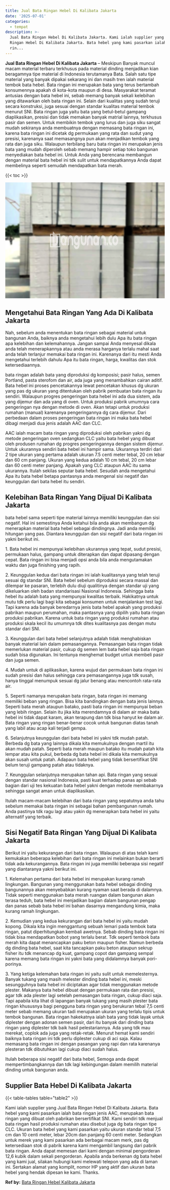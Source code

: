 ```yaml
---
title: Jual Bata Ringan Hebel Di Kalibata Jakarta
date: '2025-07-01'
categories:
  - tempat
description: >-
  Jual Bata Ringan Hebel Di Kalibata Jakarta. Kami ialah supplier yang Jual Bata
  Ringan Hebel Di Kalibata Jakarta. Bata hebel yang kami pasarkan ialah bata
  rin...
---
```


**Jual Bata Ringan Hebel Di Kalibata Jakarta** – Meskipun Banyak muncul macam material terbaru terkhusus pada material dinding menjadikan kian beragamnya tipe material di Indonesia terutamanya Bata. Salah satu tipe material yang banyak dipakai sekarang ini dan masih tren ialah material tembok bata hebel. Bata ringan ini merupakan bata yang terus bertambah konsumennya apakah di kota-kota maupun di desa. Masyarakat teramat antusias dengan bata hebel ini, sebab memang banyak sekali kelebihan yang ditawarkan oleh bata ringan ini. Selain dari kualitas yang sudah teruji secara konstruksi, juga sesuai dengan standar kualitas material tembok menurut SNI. Bata ringan juga yaitu bata yang betul-betul gampang diaplikasikan, presisi dan tidak memakan banyak matrial lainnya, terkhusus pasir dan semen. Untuk membikin tembok yang lurus dan juga siku sangat mudah sekiranya anda membuatnya dengan memasang bata ringan ini, karena bata ringan ini dicetak dg permukaan yang rata dan sudut yang presisi, karenanya saat memasangnya pun akan menjadikan tembok yang rata dan juga siku. Walaupun terbilang baru bata ringan ini merupakan jenis bata yang mudah diperoleh sebab memang hampir setiap toko bangunan menyediakan bata hebel ini. Untuk Anda yang berencana membangun dengan material bata hebel ini tdk sulit untuk mendapatkannya Anda dapat membelinya seperti semudah mendapatkan bata merah.

{{< toc >}}

![Jual Bata Ringan Hebel Di Kalibata Jakarta](/images/jual-hebel-murah-12.png)

## Mengetahui Bata Ringan Yang Ada Di Kalibata Jakarta

Nah, sebelum anda menentukan bata ringan sebagai material untuk bangunan Anda, baiknya anda mengetahui lebih dulu Apa itu bata ringan apa kelebihan dan kelemahannya. Jangan sampai Anda menyesal dikala anda telah menerapkannya atau anda merasa harganya terlalu mahal saat anda telah terlanjur memakai bata ringan ini. Karenanya dari itu mesti Anda mengetahui terlebih dahulu Apa itu bata ringan, harga, kwalitas dan stok ketersediaannya.

bata ringan adalah bata yang diproduksi dg komposisi; pasir halus, semen Portland, pasta sterofom dan air, ada juga yang menambahkan cairan aditif. Bata hebel ini proses pencetakannya lewat pencetakan khusus dg ukuran yang pas dg ukuran yang ditentukan oleh pabrik pembuatan bata ringan itu sendiri. Walaupun progres pengeringan bata hebel ini ada dua sistem, ada yang dijemur dan ada yang di oven. Untuk produksi pabrik umumnya cara pengeringan nya dengan metode di oven. Akan tetapi untuk produksi rumahan (manual) karenanya pengeringannya dg cara dijemur. Dari perbedaan dalam proses pengeringan bata ringan ini maka bata hebel dibagi menjadi dua jenis adalah AAC dan CLC.

AAC ialah macam bata ringan yang diproduksi oleh pabrikan yakni dg metode pengeringan oven sedangkan CLC yaitu bata hebel yang dibuat oleh produsen rumahan dg progres pengeringannya dengan sistem dijemur. Untuk ukurannya sendiri bata hebel ini hampir sama. Ukurannya terdiri dari 2 tipe ukuran yang pertama adalah ukuran 7.5 centi meter tebal, 20 cm lebar dan 60 cm panjang. Ukuran yang kedua adalah 10 cm tebal, 20 cm lebar dan 60 centi meter panjang. Apakah yang CLC ataupun AAC itu sama ukurannya. Itulah sekilas seputar bata hebel. Sesudah anda mengetahui Apa itu bata hebel betapa pantasnya anda mengenal sisi negatif dan keunggulan dari bata hebel itu sendiri.

## Kelebihan Bata Ringan Yang Dijual Di Kalibata Jakarta

bata hebel sama seperti tipe material lainnya memiliki keunggulan dan sisi negatif. Hal ini semestinya Anda ketahui bila anda akan membangun dg menerapkan material bata hebel sebagai dindingnya. Jadi anda memiliki hitungan yang pas. Diantara keunggulan dan sisi negatif dari bata ringan ini yakni berikut ini.

1\. Bata hebel ini mempunyai kelebihan ukurannya yang tepat, sudut presisi, permukaan halus, gampang untuk diterapkan dan dapat dipasang dengan cepat. Bata ringan ini bisa menjadi opsi anda bila anda mengutamakan waktu dan juga finishing yang rapih.

2\. Keunggulan kedua dari bata ringan ini ialah kualitasnya yang telah teruji sesuai dg standar SNI. Bata hebel sebelum diproduksi secara massal dan dilempar ke pasaran, terlebih dulu diuji qualitinya dengan standar uji yang dikeluarkan oleh badan standarisasi Nasional Indonesia. Sehingga bata hebel itu adalah bata yang mempunyai kwalitas terbaik. Hakikatnya untuk mutu tdk perlu lagi bagi kita sebagai konsumen untuk menjalankan test lagi. Tapi karena ada banyak beredarnya jenis bata hebel apakah yang produksi pabrikan maupun perumahan, maka pantasnya yang dipilih yaitu bata ringan produksi pabrikan. Karena untuk bata ringan yang produksi rumahan atau produksi skala kecil itu umumnya tdk dites kualitasnya pas dengan mutu standar dari SNI.

3\. Keunggulan dari bata hebel selanjutnya adalah tidak menghabiskan banyak material lain dalam pemasangannya. Pemasangan bata ringan tidak memerlukan material pasir, cukup dg semen lem bata hebel saja bata ringan sudah bisa digunakan. Ini tentunya menghemat budget untuk membeli pasir dan juga semen.

4\. Mudah untuk di aplikasikan, karena wujud dan permukaan bata ringan ini sudah presisi dan halus sehingga cara pemasangannya juga tdk susah, hanya tinggal menumpuk sesuai dg jalur benang atau mencontoh rata-rata air.

5\. Seperti namanya merupakan bata ringan, bata ringan ini memang memiliki beban yang ringan. Bisa kita bandingkan dengan bata jenis lainnya. Seperti bata merah ataupun batako, pasti bata ringan ini mempunyai beban yang lebih ringan. Selain itu jika kita merendamnya di dalam air maka bata hebel ini tidak dapat karam, akan terapung dan tdk bisa hanyut ke dalam air. Bata ringan yang ringan benar-benar cocok untuk bangunan diatas tanah yang labil atau acap kali terjadi gempa.

6\. Selanjutnya keunggulan dari bata hebel ini yakni tdk mudah patah. Berbeda dg bata yang lainnya dikala kita memukulnya dengan martil itu akan mudah patah. Seperti bata merah maupun batako itu mudah patah kita lempar atau kita pukul, berbeda dg bata hebel ini dikala kita memukulnya akan susah untuk patah. Adapaun bata hebel yang tidak bersertifikat SNI belum teruji gampang patah atau tidaknya.

7\. Keunggulan selanjutnya merupakan tahan api. Bata ringan yang sesuai dengan standar nasional Indonesia, pasti kuat terhadap panas api sebab bagian dari uji tes kekuatan bata hebel yakni dengan metode membakarnya sehingga sangat aman untuk diaplikasikan.

Itulah macam-macam kelebihan dari bata ringan yang sepatutnya anda tahu sebelum memakai bata ringan ini sebagai bahan pembangunan rumah. Anda pastinya tdk ragu lagi atau yakin dg menerapkan bata hebel ini yaitu alternatif yang terbaik.

## Sisi Negatif Bata Ringan Yang Dijual Di Kalibata Jakarta

Berikut ini yaitu kekurangan dari bata ringan. Walaupun di atas telah kami kemukakan beberapa kelebihan dari bata ringan ini melainkan bukan berarti tidak ada kekurangannya. Bata ringan ini juga memiliki beberapa sisi negatif yang diantaranya yakni berikut ini.

1\. Kelemahan pertama dari bata hebel ini merupakan kurang ramah lingkungan. Bangunan yang menggunakan bata hebel sebagai dinding bangunannya akan menyebabkan kurang nyaman saat berada di dalamnya. Tidak seperti menggunakan bata merah ruangan dalam bangunan akan terasa teduh, bata hebel ini menjadikan bagian dalam bangunan pengap dan panas sebab bata hebel ini bahan dasarnya mengandung kimia, maka kurang ramah lingkungan.

2\. Kemudian yang kedua kekurangan dari bata hebel ini yaitu mudah kopong. Dikala kita ingin menggantung sebuah lemari pada tembok bata ringan, patut diperhitungkan kembali awetnya. Sebab dinding bata ringan ini tidak bisa mendapatkan bobot yang terlalu berat. Tdk seperti tembok bata merah kita dapat menancapkan paku beton maupun fisher. Namun berbeda dg dinding bata hebel, saat kita tancapkan paku beton ataupun sekrup fisher itu tdk menancap dg kuat, gampang copot dan gampang sempal karena memang bata ringan ini yakni bata yang didalamnya banyak pori-porinya.

3\. Yang ketiga kelemahan bata ringan ini yaitu sulit untuk memelesternya. Banyak tukang yang masih melester dinding bata hebel ini, meski sesungguhnya bata hebel ini diciptakan agar tidak menggunakan metode plester. Makanya bata hebel dibuat dengan permukaan rata dan presisi, agar tdk ada plester lagi setelah pemasangan bata ringan, cukup diaci saja. Tapi apabila kita lihat di lapangan banyak tukang yang masih plester bata ringan khususnya bagi pengguna bata ringan yang berukuran tebal 7,5 centi meter sebab memang ukuran tadi merupakan ukuran yang terlalu tipis untuk tembok bangunan. Bata ringan hakekatnya ialah bata yang tidak layak untuk diplester dengan adonan semen pasir, dari itu banyak dari dinding bata ringan yang diplester tdk baik hasil pelestariannya. Ada yang tdk mau merekat, coplok ada juga yang retak-retak. Menurut hemat kami sendiri baiknya bata ringan ini tdk perlu diplester cukup di aci saja. Kalau memasang bata ringan ini dengan pasangan yang rapi dan rata karenanya plesteran tdk dibutuhkan lagi cukup diaci sudah halus.

Itulah beberapa sisi negatif dari bata hebel, Semoga anda dapat mempertimbangkannya dan tdk lagi kebingungan dalam memilih material dinding untuk bangunan anda.

## Supplier Bata Hebel Di Kalibata Jakarta

{{< table-tables table="table2" >}}

Kami ialah supplier yang Jual Bata Ringan Hebel Di Kalibata Jakarta. Bata hebel yang kami pasarkan ialah bata ringan jenis AAC, merupakan bata ringan yang dibuat oleh pabrikan bersertifikat SNI. Kami sendiri tdk menjual bata ringan hasil produksi rumahan atau disebut juga dg bata ringan tipe CLC. Ukuran bata hebel yang kami pasarkan yaitu ukuran standar tebal 7,5 cm dan 10 centi meter, lebar 20cm dan panjang 60 centi meter. Sedangkan untuk merek yang kami pasarkan ada berbagai macam merk, pas dg ketersediaan stok di pabrik karena kami mengambil langsung dari pabrik bata ringan. Anda dapat memesan dari kami dengan minimal pengorderan 12,6 kubik dalam sekali pengorderan. Apabila anda berkenan dg bata hebel yang kami jual, silakan hubungi kami melewati telepon yang ada di laman ini. Sertakan alamat yang komplit, nomor HP yang aktif dan ukuran bata hebel yang hendak dipesan ke kami. Thanks.

**Ref by:** [Bata Ringan Hebel Kalibata Jakarta](https://id.wikipedia.org/wiki/Bata)
